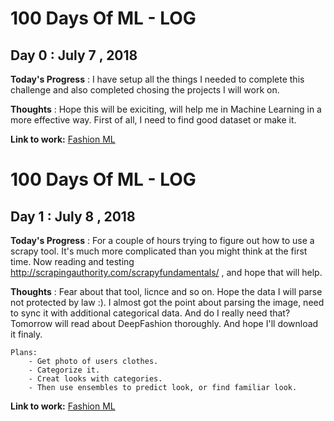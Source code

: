 # 100 Days Of ML - LOG

## Day 0 : July 7 , 2018
 
**Today's Progress** : I have setup all the things I needed to complete this challenge and also completed chosing the projects I will work on.

**Thoughts** : Hope this will be exiciting, will help me in Machine Learning in a more effective way. First of all, I need to find good dataset or make it. 


**Link to work:** [Fashion ML](https://github.com/zuenko/FashionML)


# 100 Days Of ML - LOG

## Day 1 : July 8 , 2018
 
**Today's Progress** : For a couple of hours trying to figure out how to use a scrapy tool. It's much more complicated than you might think at the first time. Now reading and testing http://scrapingauthority.com/scrapyfundamentals/ , and hope that will help.

**Thoughts** : Fear about that tool, licnce and so on. Hope the data I will parse not protected by law :). I almost got the point about parsing the image, need to sync it with additional categorical data. And do I really need that? Tomorrow will read about DeepFashion thoroughly. And hope I'll download it finaly.
    
    Plans:
        - Get photo of users clothes.
        - Categorize it.
        - Creat looks with categories.
        - Then use ensembles to predict look, or find familiar look.

**Link to work:** [Fashion ML](https://github.com/zuenko/FashionML)